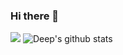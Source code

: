 ### Hi there 👋

![](https://komarev.com/ghpvc/?username=deep-3110)
![Deep's github stats](https://github-readme-stats.vercel.app/api?username=deep-3110&show_icons=true&theme=graywhite&count_private=true&hide=stars&show_icons=true)

<!--
**deep-3110/deep-3110** is a ✨ _special_ ✨ repository because its `README.md` (this file) appears on your GitHub profile.
https://komarev.com/ghpvc/?username=deep-3110&color=green
![Top Langs](https://github-readme-stats.vercel.app/api/top-langs/?username=deep-3110)
Here are some ideas to get you started:

- 🔭 I’m currently working on ...
- 🌱 I’m currently learning ...
- 👯 I’m looking to collaborate on ...
- 🤔 I’m looking for help with ...
- 💬 Ask me about ...
- 📫 How to reach me: ...
- 😄 Pronouns: ...
- ⚡ Fun fact: ...
-->

